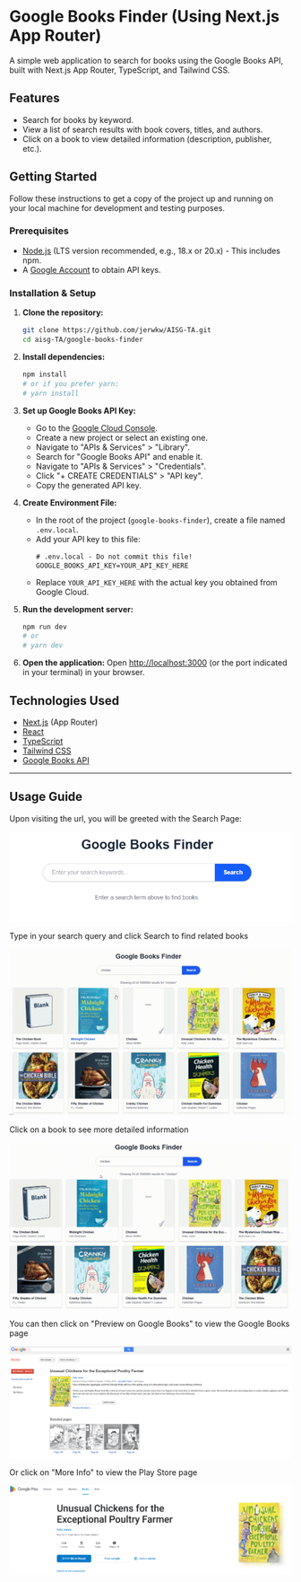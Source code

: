 # Google Books Finder (Using Next.js App Router)

A simple web application to search for books using the Google Books API, built with Next.js App Router, TypeScript, and Tailwind CSS.

## Features

*   Search for books by keyword.
*   View a list of search results with book covers, titles, and authors.
*   Click on a book to view detailed information (description, publisher, etc.).

## Getting Started

Follow these instructions to get a copy of the project up and running on your local machine for development and testing purposes.

### Prerequisites

*   [Node.js](https://nodejs.org/) (LTS version recommended, e.g., 18.x or 20.x) - This includes npm.
*   A [Google Account](https://accounts.google.com/signup) to obtain API keys.

### Installation & Setup

1.  **Clone the repository:**
    ```bash
    git clone https://github.com/jerwkw/AISG-TA.git
    cd aisg-TA/google-books-finder
    ```

2.  **Install dependencies:**
    ```bash
    npm install
    # or if you prefer yarn:
    # yarn install
    ```

3.  **Set up Google Books API Key:**
    *   Go to the [Google Cloud Console](https://console.cloud.google.com/).
    *   Create a new project or select an existing one.
    *   Navigate to "APIs & Services" > "Library".
    *   Search for "Google Books API" and enable it.
    *   Navigate to "APIs & Services" > "Credentials".
    *   Click "+ CREATE CREDENTIALS" > "API key".
    *   Copy the generated API key.

4.  **Create Environment File:**
    *   In the root of the project (`google-books-finder`), create a file named `.env.local`.
    *   Add your API key to this file:
        ```.env.local
        # .env.local - Do not commit this file!
        GOOGLE_BOOKS_API_KEY=YOUR_API_KEY_HERE
        ```
    *   Replace `YOUR_API_KEY_HERE` with the actual key you obtained from Google Cloud.

5.  **Run the development server:**
    ```bash
    npm run dev
    # or
    # yarn dev
    ```

6.  **Open the application:**
    Open [http://localhost:3000](http://localhost:3000) (or the port indicated in your terminal) in your browser.

## Technologies Used

*   [Next.js](https://nextjs.org/) (App Router)
*   [React](https://reactjs.org/)
*   [TypeScript](https://www.typescriptlang.org/)
*   [Tailwind CSS](https://tailwindcss.com/)
*   [Google Books API](https://developers.google.com/books)

---

## Usage Guide

Upon visiting the url, you will be greeted with the Search Page:

![Search Page](./screenshots/initial_page.png)

Type in your search query and click Search to find related books

![Search Demo](./screenshots/search_usage.gif)

Click on a book to see more detailed information

![Book Details](./screenshots/click_on_book.gif)

You can then click on "Preview on Google Books" to view the Google Books page

![Google Books](./screenshots/google_books_link.png)

Or click on "More Info" to view the Play Store page

![Play Store](./screenshots/more_info_link.png)

